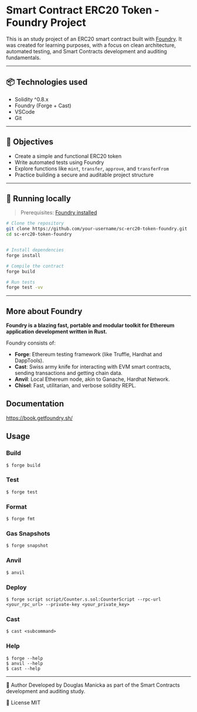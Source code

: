 # Smart Contract ERC20 Token - Foundry Project

This is an study project of an ERC20 smart contract built with [Foundry](https://book.getfoundry.sh/). It was created for learning purposes, with a focus on clean architecture, automated testing, and Smart Contracts development and auditing fundamentals.

---

## 📦 Technologies used

- Solidity ^0.8.x
- Foundry (Forge + Cast)
- VSCode
- Git

---

## 🎯 Objectives

- Create a simple and functional ERC20 token
- Write automated tests using Foundry
- Explore functions like `mint`, `transfer`, `approve`, and `transferFrom`
- Practice building a secure and auditable project structure

---

## 🚀 Running locally

> Prerequisites: [Foundry installed](https://book.getfoundry.sh/getting-started/installation)

````bash
# Clone the repository
git clone https://github.com/your-username/sc-erc20-token-foundry.git
cd sc-erc20-token-foundry


# Install dependencies
forge install

# Compile the contract
forge build

# Run tests
forge test -vv
````
---

## More about Foundry

**Foundry is a blazing fast, portable and modular toolkit for Ethereum application development written in Rust.**

Foundry consists of:

-   **Forge**: Ethereum testing framework (like Truffle, Hardhat and DappTools).
-   **Cast**: Swiss army knife for interacting with EVM smart contracts, sending transactions and getting chain data.
-   **Anvil**: Local Ethereum node, akin to Ganache, Hardhat Network.
-   **Chisel**: Fast, utilitarian, and verbose solidity REPL.

## Documentation

https://book.getfoundry.sh/

## Usage

### Build

```shell
$ forge build
```

### Test

```shell
$ forge test
```

### Format

```shell
$ forge fmt
```

### Gas Snapshots

```shell
$ forge snapshot
```

### Anvil

```shell
$ anvil
```

### Deploy

```shell
$ forge script script/Counter.s.sol:CounterScript --rpc-url <your_rpc_url> --private-key <your_private_key>
```

### Cast

```shell
$ cast <subcommand>
```

### Help

```shell
$ forge --help
$ anvil --help
$ cast --help
```

---

🧠 Author
Developed by Douglas Manicka as part of the Smart Contracts development and auditing study.

📜 License
MIT

